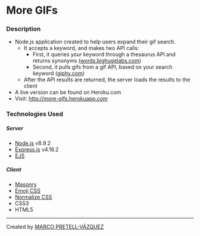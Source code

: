 # More GIFs 

### Description	

* Node.js application created to help users expand their gif search. 
  * It accepts a keyword, and makes two API calls:
    * First, it queries your keyword through a thesaurus API and returns synonyms (<a href="https://words.bighugelabs.com/" target="_blank">words.bighugelabs.com</a>)
    * Second, it pulls gifs from a gif API, based on your search keyword (<a href="https://giphy.com/" target="_blank">giphy.com</a>)
  * After the API results are returned, the server loads the results to the client
* A live version can be found on Heroku.com
* Visit: <a href="http://more-gifs.herokuapp.com/" target="_blank">http://more-gifs.herokuapp.com</a>

### Technologies Used

##### Server

* <a href="https://nodejs.org/en/" target="_blank">Node.js</a> v8.9.2
* <a href="http://expressjs.com/" target="_blank">Express.js</a> v4.16.2
* <a href="http://ejs.co/" target="_blank">EJS</a>

##### Client

* <a href="https://masonry.desandro.com/" target="_blank">Masonry</a>
* <a href="https://afeld.github.io/emoji-css/" target="_blank">Emoji CSS</a>
* <a href="https://necolas.github.io/normalize.css/" target="_blank">Normalize CSS</a>
* CSS3
* HTML5

---

Created by <a href="http://www.marcopvazquez.com/" target="_blank">MARCO PRETELL-VÁZQUEZ</a>
